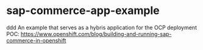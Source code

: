 # sap-commerce-app-example
ddd
An example that serves as a hybris application for the OCP deployment POC: https://www.openshift.com/blog/building-and-running-sap-commerce-in-openshift
